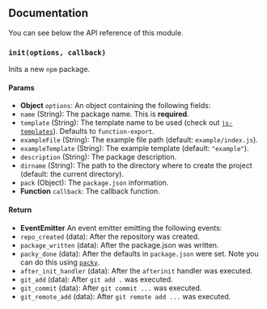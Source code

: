 ## Documentation

You can see below the API reference of this module.

### `init(options, callback)`
Inits a new `npm` package.

#### Params

- **Object** `options`: An object containing the following fields:
 - `name` (String): The package name. This is **required**.
 - `template` (String): The template name to be used (check out
   [`js-templates`](https://github.com/IonicaBizau/js-templates)). Defaults to `function-export`.
 - `exampleFile` (String): The example file path (default: `example/index.js`).
 - `exampleTemplate` (String): The example template (default: `"example"`).
 - `description` (String): The package description.
 - `dirname` (String): The path to the directory where to create the project (default: the current directory).
 - `pack` (Object): The `package.json` information.
- **Function** `callback`: The callback function.

#### Return
- **EventEmitter** An event emitter emitting the following events:
 - `repo_created` (data): After the repository was created.
 - `package_written` (data): After the package.json was written.
 - `packy_done` (data): After the defaults in `package.json` were set. Note you can do this using [`packy`](https://github.com/IonicaBizau/packy).
 - `after_init_handler` (data): After the `afterinit` handler was executed.
 - `git_add` (data): After `git add .` was executed.
 - `git_commit` (data): After `git commit ...` was executed.
 - `git_remote_add` (data): After `git remote add ...` was executed.

